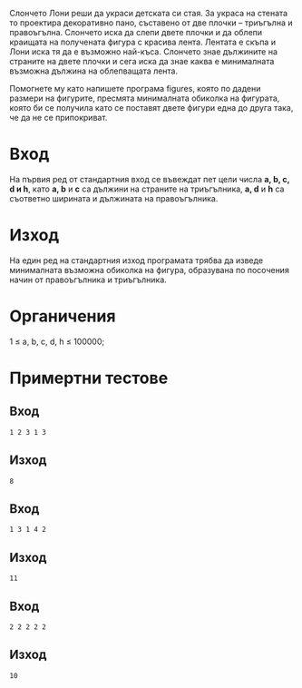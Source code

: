 Слончето Лони реши да украси детската си стая. За украса на стената то проектира декоративно пано, съставено от две плочки – триъгълна и правоъгълна. Слончето иска да слепи двете плочки и да облепи краищата на получената фигура с красива лента. Лентата е скъпа и Лони иска тя да е възможно най-къса. Слончето знае дължините на страните на двете плочки и сега иска да знае каква е минималната възможна дължина на облепващата лента.

Помогнете му като напишете програма figures, която по дадени размери на фигурите, пресмята минималната обиколка на фигурата, която би се получила като се поставят двете фигури една до друга така, че да не се припокриват.

# Вход
На първия ред от стандартния вход се въвеждат пет цели числа **a, b, c, d и h**, като **a, b** и **c** са дължини на страните на триъгълника, **а, d** и **h** са съответно ширината и дължината на правоъгълника.

# Изход
На един ред на стандартния изход програмата трябва да изведе минималната възможна обиколка на фигура, образувана по посочения начин от правоъгълника и триъгълника.

# Органичения
1 ≤ a, b, c, d, h ≤ 100000;

# Примертни тестове
## Вход
```
1 2 3 1 3
```
## Изход
```
8
```
## Вход
```
1 3 1 4 2
``` 

## Изход
```
11
```

## Вход
```
2 2 2 2 2
``` 

## Изход
```
10
```
